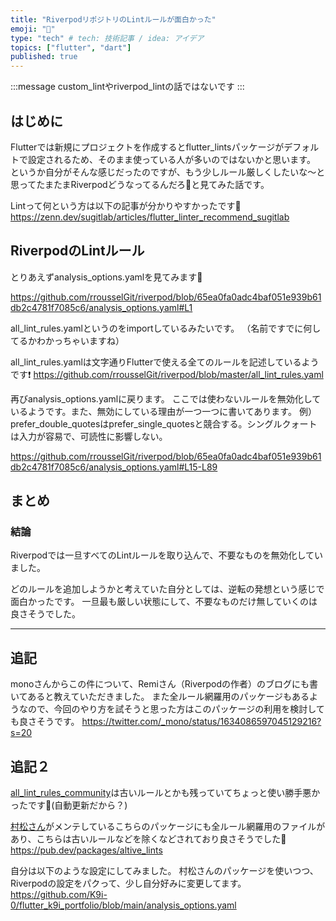 ```yaml
---
title: "RiverpodリポジトリのLintルールが面白かった"
emoji: "🐙"
type: "tech" # tech: 技術記事 / idea: アイデア
topics: ["flutter", "dart"]
published: true
---
```

:::message
custom_lintやriverpod_lintの話ではないです
:::

## はじめに
Flutterでは新規にプロジェクトを作成するとflutter_lintsパッケージがデフォルトで設定されるため、そのまま使っている人が多いのではないかと思います。
というか自分がそんな感じだったのですが、もう少しルール厳しくしたいな〜と思ってたまたまRiverpodどうなってるんだろ👀と見てみた話です。

Lintって何という方は以下の記事が分かりやすかったです👀
https://zenn.dev/sugitlab/articles/flutter_linter_recommend_sugitlab

## RiverpodのLintルール
とりあえずanalysis_options.yamlを見てみます👀

https://github.com/rrousselGit/riverpod/blob/65ea0fa0adc4baf051e939b61db2c4781f7085c6/analysis_options.yaml#L1

all_lint_rules.yamlというのをimportしているみたいです。
（名前ですでに何してるかわかっちゃいますね）

all_lint_rules.yamlは文字通りFlutterで使える全てのルールを記述しているようです❗
https://github.com/rrousselGit/riverpod/blob/master/all_lint_rules.yaml

再びanalysis_options.yamlに戻ります。
ここでは使わないルールを無効化しているようです。また、無効にしている理由が一つ一つに書いてあります。
例）prefer_double_quotesはprefer_single_quotesと競合する。シングルクォートは入力が容易で、可読性に影響しない。

https://github.com/rrousselGit/riverpod/blob/65ea0fa0adc4baf051e939b61db2c4781f7085c6/analysis_options.yaml#L15-L89


## まとめ
### 結論
Riverpodでは一旦すべてのLintルールを取り込んで、不要なものを無効化していました。

どのルールを追加しようかと考えていた自分としては、逆転の発想という感じで面白かったです。
一旦最も厳しい状態にして、不要なものだけ無していくのは良さそうでした。

---

## 追記
monoさんからこの件について、Remiさん（Riverpodの作者）のブログにも書いてあると教えていただきました。
また全ルール網羅用のパッケージもあるようなので、今回のやり方を試そうと思った方はこのパッケージの利用を検討しても良さそうです。
https://twitter.com/_mono/status/1634086597045129216?s=20

## 追記２
[all_lint_rules_community](https://pub.dev/packages/all_lint_rules_community)は古いルールとかも残っていてちょっと使い勝手悪かったです🥺(自動更新だから？)

[村松さん](https://zenn.dev/riscait)がメンテしているこちらのパッケージにも全ルール網羅用のファイルがあり、こちらは古いルールなどを除くなどされており良さそうでした🥳
https://pub.dev/packages/altive_lints

自分は以下のような設定にしてみました。
村松さんのパッケージを使いつつ、Riverpodの設定をパクって、少し自分好みに変更してます。
https://github.com/K9i-0/flutter_k9i_portfolio/blob/main/analysis_options.yaml